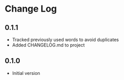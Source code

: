 # Change Log

## 0.1.1
- Tracked previously used words to avoid duplicates
- Added CHANGELOG.md to project

## 0.1.0
- Initial version